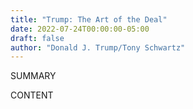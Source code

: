 ```yaml
---
title: "Trump: The Art of the Deal"
date: 2022-07-24T00:00:00-05:00
draft: false
author: "Donald J. Trump/Tony Schwartz"
---
```


SUMMARY

<!--more-->

CONTENT